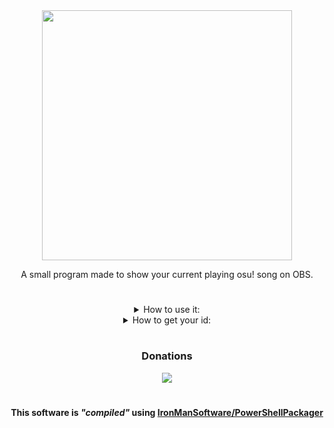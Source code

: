 <div align="center">
  <img width="400" src="https://user-images.githubusercontent.com/17398632/231942994-0ce362a2-b0cb-4484-9e16-ca15034c14cb.png">
  <p/>
  <p>A small program made to show your current playing osu! song on OBS.</p>
</div>
<h1></h1>
<details>
  <summary align="center">How to use it:</summary>
  <blockquote align="left">
    <blockquote>
      <p>Be sure to install both <a href="https://github.com/PowerShell/PowerShell/releases/latest">PowerShell 7.3.2 (or later)</a> and <a href="https://dotnet.microsoft.com/pt-br/download/dotnet/thank-you/runtime-desktop-7.0.5-windows-x64-installer">.NET 7 WDR</a></p>
    </blockquote>
    <p><sup>1.</sup> Place all files in a folder</p>
    <p><sup>2.</sup> Join <a href="https://discord.gg/lanyard">Lanyard</a>'s Discord server</p>
    <p><sup>3.</sup> Open the game</p> 
    <blockquote>
      <sup><p>The game is required for it to work, it will close as soon as the game closes (unless timer* is paused))</p></sup>
      <blockquote>
        <sup><p>* <i>the play button on the top</i></p></sup>
      </blockquote>
    </blockquote>
    <p><sup>4.</sup> Open the <ins>app.exe</ins> and insert your Discord ID onto the input box of the popup and press Confirm.</p>
    <p><sup>5.</sup> Press  <sub><img width="20" height="20" src="https://user-images.githubusercontent.com/17398632/232096319-63fa6f14-77b8-402a-a80a-3fb9a70f9383.svg"></sub> to start outputting.
    <blockquote>
      <p>Be sure to press <sub><img width="20" height="20" src="https://user-images.githubusercontent.com/17398632/232096900-98505a8a-6070-4179-b07d-9a2427a0f237.svg"></sub> before closing.
    </blockquote
</blockquote>
<div align="center">
  <h3></h3>
    <p><b>P.S.:</b></p>
    <p><i>If the window gets stuck, right-click the icon on the taskbar and close it from there.</i></p>
  </div>
</details>

<details>
<summary align="center">How to get your id:</summary>
<div align="center">
<img src="https://user-images.githubusercontent.com/17398632/232106664-4a04578d-5f0c-4c22-a13f-905b597ea2e1.png" alt="Right click > Copy ID">
</div>
</details>

<div align="center">
  <h1></h1>
  <h3>Donations</h3>
  <a href="https://ko-fi.com/U7U71X5BN"><img src="https://ko-fi.com/img/githubbutton_sm.svg"></a>
</div>

<div align="center">
<h1></h1>
<p><b>This software is <i>"compiled"</i> using <a href="https://ironmansoftware.com/release/powershell-packager">IronManSoftware/PowerShellPackager</a></b></p>
</div>
